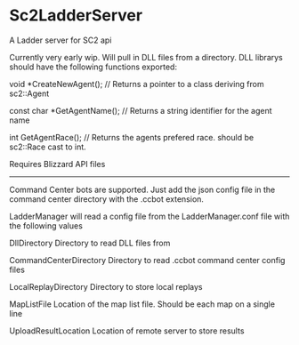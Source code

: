 # Sc2LadderServer
A Ladder server for SC2 api

Currently very early wip.  Will pull in DLL files from a directory.  DLL librarys should have the following functions exported:

void *CreateNewAgent();  // Returns a pointer to a class deriving from sc2::Agent

const char *GetAgentName();  // Returns a string identifier for the agent name

int GetAgentRace();  // Returns the agents prefered race.  should be sc2::Race cast to int.

Requires Blizzard API files

------
Command Center bots are supported.  Just add the json config file in the command center directory with the .ccbot extension.

LadderManager will read a config file from the LadderManager.conf file with the following values

DllDirectory				Directory to read DLL files from

CommandCenterDirectory		Directory to read .ccbot command center config files

LocalReplayDirectory		Directory to store local replays

MapListFile					Location of the map list file.  Should be each map on a single line

UploadResultLocation		Location of remote server to store results
